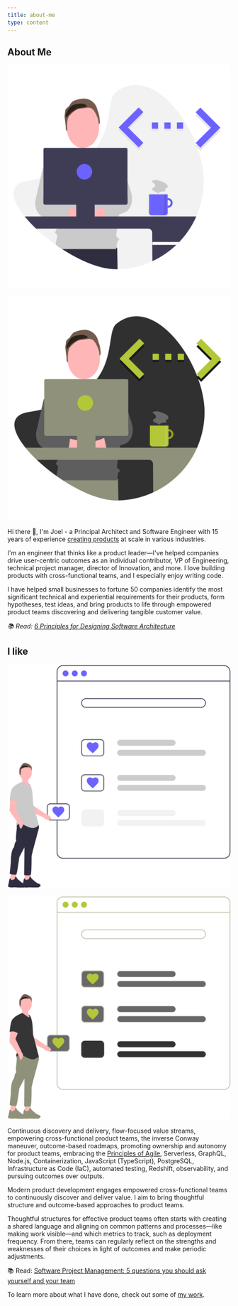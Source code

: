```yaml
---
title: about-me
type: content
---
```


## About Me

<div class="show-light-mode img-float-right">

![developer coding](../assets/profile-icon-01.svg)

</div>

<div class="show-dark-mode img-float-right">

![developer coding](../assets/profile-icon-02.svg)

</div>

Hi there 👋, I'm Joel - a Principal Architect and Software Engineer with 15 years of experience [creating products](/work) at scale in various industries.

I'm an engineer that thinks like a product leader&mdash;I've helped companies drive user-centric outcomes as an individual contributor, VP of Engineering, technical project manager, director of Innovation, and more. I love building products with cross-functional teams, and I especially enjoy writing code.

I have helped small businesses to fortune 50 companies identify the most significant technical and experiential requirements for their products, form hypotheses, test ideas, and bring products to life through empowered product teams discovering and delivering tangible customer value.

_📚 Read: [6 Principles for Designing Software Architecture](/6-principles-of-application-design-and-software-architecture)_

## I like

<div class="show-light-mode img-float-left">

![person placing preferences](../assets/likes-01.svg)

</div>

<div class="show-dark-mode img-float-left">

![person placing preferences](../assets/likes-02.svg)

</div>


Continuous discovery and delivery, flow-focused value streams, empowering cross-functional product teams, the inverse Conway maneuver, outcome-based roadmaps, promoting ownership and autonomy for product teams, embracing the [Principles of Agile](http://agilemanifesto.org/principles.html), Serverless, GraphQL, Node.js, Containerization, JavaScript (TypeScript), PostgreSQL, Infrastructure as Code (IaC), automated testing, Redshift, observability, and pursuing outcomes over outputs.

Modern product development engages empowered cross-functional teams to continuously discover and deliver value. I aim to bring thoughtful structure and outcome-based approaches to product teams.

Thoughtful structures for effective product teams often starts with creating a shared language and aligning on common patterns and processes&mdash;like making work visible&mdash;and which metrics to track, such as deployment frequency. From there, teams can regularly reflect on the strengths and weaknesses of their choices in light of outcomes and make periodic adjustments.

📚 Read: [Software Project Management: 5 questions you should ask yourself and your team](/5-software-project-management-questions)

To learn more about what I have done, check out some of [my work](/work).
